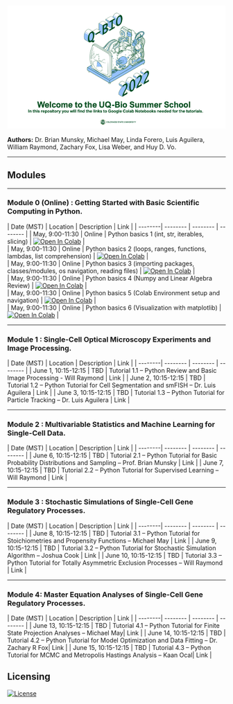 ![<center><h1> Repository for the 2nd Annual Undergraduate Quantitative Biology (UQ-bio) Summer School. </h1></center>](https://github.com/MunskyGroup/uqbio2021/blob/main/templates/2022/intro.png)

<strong>Authors:</strong> Dr. Brian Munsky, Michael May, Linda Forero, Luis Aguilera, William Raymond, Zachary Fox, Lisa Weber, and Huy D. Vo.
___

## Modules
___
<left><h3> Module 0 (Online) : Getting Started with Basic Scientific Computing in Python. </h3></left>
| Date (MST) | Location | Description | Link |
| --------| -------- | -------- | -------- |
| May, 9:00-11:30 | Online | Python basics 1 (int, str, iterables, slicing) | [![Open In Colab](https://colab.research.google.com/assets/colab-badge.svg)](https://colab.research.google.com/drive/167EXFCoYCTcqGqljwddWRF1nwTTc_eig?usp=sharing) |  
| May, 9:00-11:30 | Online |  Python basics 2 (loops, ranges, functions, lambdas, list comprehension) | [![Open In Colab](https://colab.research.google.com/assets/colab-badge.svg)](https://colab.research.google.com/drive/1oMiuuyT0X_UBt9M0mU4klC_WTXCs2XOq?usp=sharing) |  
| May, 9:00-11:30 | Online |  Python basics 3 (importing packages, classes/modules, os navigation, reading files) | [![Open In Colab](https://colab.research.google.com/assets/colab-badge.svg)](https://colab.research.google.com/drive/1SxDI--nHoP7tkq9tMBVcvmqSD8NoZLOo?usp=sharing) |  
| May, 9:00-11:30 | Online |  Python basics 4 (Numpy and Linear Algebra Review) | [![Open In Colab](https://colab.research.google.com/assets/colab-badge.svg)](https://colab.research.google.com/drive/1UpYhbEogKW7T03Wz6-6sLg4TdEVYbPIP?usp=sharing) |  
| May, 9:00-11:30 | Online |  Python basics 5 (Colab Environment setup and navigation) | [![Open In Colab](https://colab.research.google.com/assets/colab-badge.svg)](https://colab.research.google.com/drive/1Z4KaQvTRLPsZ8-OHz7RzpieT3mgZVi1Q?usp=sharing) |  
| May, 9:00-11:30 | Online |  Python basics 6 (Visualization with matplotlib) | [![Open In Colab](https://colab.research.google.com/assets/colab-badge.svg)](https://colab.research.google.com/drive/1hilQWOei8M1RJA5lJAX4Ea3i62Wv9eVi?usp=sharing) |  

___
<left><h3> Module 1 : Single-Cell Optical Microscopy Experiments and Image Processing. </h3></left>
| Date (MST) | Location | Description | Link |
| --------| -------- | -------- | -------- |
| June 1, 10:15-12:15 | TBD | Tutorial 1.1 – Python Review and Basic Image Processing - Will Raymond |  Link |
| June 2, 10:15-12:15 |  TBD | Tutorial 1.2 – Python Tutorial for Cell Segmentation and smFISH – Dr. Luis Aguilera  |  Link |
| June 3, 10:15-12:15 |  TBD | Tutorial 1.3 – Python Tutorial for Particle Tracking – Dr. Luis Aguilera  |  Link |

___
<left><h3> Module 2 : Multivariable Statistics and Machine Learning for Single-Cell Data. </h3></left>
| Date (MST) | Location | Description | Link |
| --------| -------- | -------- | -------- |
| June 6, 10:15-12:15 | TBD | Tutorial 2.1 – Python Tutorial for Basic Probability Distributions and Sampling – Prof. Brian Munsky |  Link |
| June 7, 10:15-12:15 |  TBD | Tutorial 2.2 – Python Tutorial for Supervised Learning – Will Raymond  |  Link |

___
<left><h3> Module 3 : Stochastic Simulations of Single-Cell Gene Regulatory Processes. </h3></left>
| Date (MST) | Location | Description | Link |
| --------| -------- | -------- | -------- |
| June 8, 10:15-12:15 |  TBD | Tutorial 3.1 – Python Tutorial for Stoichiometries and Propensity Functions – Michael May  |  Link |
| June 9, 10:15-12:15 |  TBD | Tutorial 3.2 –  Python Tutorial for Stochastic Simulation Algorithm – Joshua Cook  |  Link |
| June 10, 10:15-12:15 |  TBD | Tutorial 3.3 – Python Tutorial for Totally Asymmetric Exclusion Processes – Will Raymond |  Link |

___
<left><h3> Module 4: Master Equation Analyses of Single-Cell Gene Regulatory Processes. </h3></left>
| Date (MST) | Location | Description | Link |
| --------| -------- | -------- | -------- |
| June 13, 10:15-12:15 |  TBD | Tutorial 4.1 – Python Tutorial for Finite State Projection Analyses – Michael May|  Link |
| June 14, 10:15-12:15 |  TBD | Tutorial 4.2 – Python Tutorial for Model Optimization and Data Fitting – Dr. Zachary R Fox|  Link |
| June 15, 10:15-12:15 |  TBD | Tutorial 4.3 – Python Tutorial for MCMC and Metropolis Hastings Analysis – Kaan Ocal|  Link |

## Licensing

[![License](https://img.shields.io/badge/License-BSD_3--Clause-blue.svg)](https://opensource.org/licenses/BSD-3-Clause)